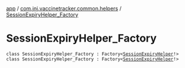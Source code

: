 [app](../../index.md) / [com.jnj.vaccinetracker.common.helpers](../index.md) / [SessionExpiryHelper_Factory](./index.md)

# SessionExpiryHelper_Factory

`class SessionExpiryHelper_Factory : Factory<`[`SessionExpiryHelper`](../-session-expiry-helper/index.md)`!>`
`class SessionExpiryHelper_Factory : Factory<`[`SessionExpiryHelper`](../-session-expiry-helper/index.md)`!>`